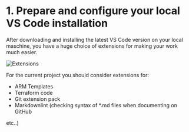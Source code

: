 # 1. Prepare and configure your local VS Code installation

After downloading and installing the latest VS Code version on your local maschine, you have a huge choice of extensions for making your work much easier.

![Extensions](.images/extensions.png)

For the current project you should consider extensions for:

- ARM Templates
- Terraform code
- Git extension pack
- Markdownlint (checking syntax of *.md files when documenting on GitHub

etc..)